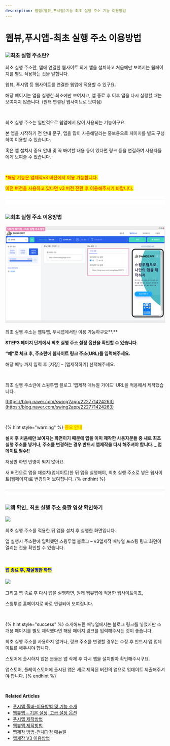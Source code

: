 ```yaml
---
description: 웹앱(웹뷰,푸시앱)기능-최초 실행 주소 기능 이용방법
---
```


# 웹뷰,푸시앱-최초 실행 주소 이용방법

### ![](https://wp.swing2app.co.kr/wp-content/uploads/2018/09/%EB%8B%A8%EB%9D%BD1-1.png)**최초 실행 주소란?**

최초 실행 주소란, 앱에 연결한 웹사이트 외에 앱을 설치하고 처음에만 보여지는 웹페이지를 별도 적용하는 것을 말합니다.

웹뷰, 푸시앱 등 웹사이트를 연결한 웹앱에 적용할 수 있구요.

해당 페이지는 앱을 실행한 최초에만 보여지고, 앱 종료 후 이후 앱을 다시 실행할 때는 보여지지 않습니다. (원래 연결된 웹사이트로 보여짐)

​

최초 실행 주소는 일반적으로 웹앱에서 많이 사용되는 기능이구요.

본 앱을 시작하기 전 안내 문구, 앱을 많이 사용해달라는 홍보용으로 페이지를 별도 구성하여 이용할 수 있습니다.

혹은 앱 설치시 중요 안내 및 꼭 봐야할 내용 등이 있다면 링크 등을 연결하여 사용자들에게 보여줄 수 있습니다.

​

<mark style="color:red;">\*해당 기능은 앱제작v3 버전에서 이용 가능합니다.</mark>

<mark style="color:red;">이전 버전을 사용하고 있다면 v3 버전 전환 후 이용해주시기 바랍니다.</mark>

![](<../../../.gitbook/assets/구분선 (1) (1) (1).PNG>)

### ![](https://wp.swing2app.co.kr/wp-content/uploads/2018/09/%EB%8B%A8%EB%9D%BD1-1.png)**최초 실행 주소 이용방법**

![](../../../.gitbook/assets/최초실행주소1.png)

최초 실행 주소는 웹뷰앱, 푸시앱에서만 이용 가능하구요**.**

**STEP3 페이지 단계에서 최초 실행 주소 설정 옵션을 확인할 수 있습니다.**

**“예”로 체크 후, 주소란에 웹사이트 링크 주소(URL)를 입력해주세요.**

해당 메뉴 까지 입력 후 \[저장] – \[앱제작하기] 선택해주세요.

​

최초 실행 주소란에 스윙투앱 블로그 ‘앱제작 매뉴얼 가이드’ URL을 적용해서 제작했습니다.

[https://blog.naver.com/swing2app/222771424263](https://blog.naver.com/swing2app/222771424263)

​

{% hint style="warning" %}
<mark style="color:orange;">**중요 안내**</mark>

**설치 후 처음에만 보여지는 화면이기 때문에 앱을 이미 제작한 사용자분들 중 새로 최초 실행 주소를 넣거나, 주소를 변경하는 경우 반드시 앱제작을 다시 해주셔야 합니다. \_ 업데이트 필수!!**

저장만 하면 반영이 되지 않아요.

새 버전으로 앱을 재설치(업데이트)한 뒤 앱을 실행해야, 최초 실행 주소로 넣은 웹사이트(웹페이지)로 변경되어 보여집니다.
{% endhint %}

![](<../../../.gitbook/assets/구분선 (1) (1) (1).PNG>)

### ![](https://wp.swing2app.co.kr/wp-content/uploads/2018/09/%EB%8B%A8%EB%9D%BD1-1.png)**앱 확인\_ 최초 실행 주소 움짤 영상 확인하기**

&#x20;![](https://wp.swing2app.co.kr/wp-content/uploads/2022/06/%EB%85%B9%ED%99%94\_2022\_06\_16\_15\_52\_04\_616.gif)

최초 실행 주소를 적용한 뒤 앱을 설치 후 실행한 화면입니다.

앱 실행시 주소란에 입력했던 스윙투앱 블로그 – v3앱제작 매뉴얼 포스팅 링크 화면이 열리는 것을 확인할 수 있습니다.

​

#### <mark style="color:blue;">**앱 종료 후, 재실행한 화면**</mark>

![](https://wp.swing2app.co.kr/wp-content/uploads/2022/06/%EB%85%B9%ED%99%94\_2022\_06\_16\_16\_10\_48\_11.gif)

그리고 앱 종료 후 다시 앱을 실행하면, 원래 웹뷰앱에 적용한 웹사이트이죠,

스윙투앱 홈페이지로 바로 연결되어 보여집니다.

​

{% hint style="success" %}
소개해드린 매뉴얼에서는 블로그 링크를 넣었지만 소개용 페이지를 별도 제작했다면 해당 페이지 링크를 입력해주시는 것이 좋습니다.

최초 실행 주소를 사용하지 않거나, 링크 주소를 변경할 경우는 수정 후 반드시 앱 업데이트를 해주셔야 합니다.

스토어에 출시하지 않은 분들은 앱 삭제 후 다시 앱을 설치받아 확인해주시구요.

앱스토어, 플레이스토어에 출시된 앱은 새로 제작된 버전의 앱으로 업데이트 제출해주셔야 합니다.
{% endhint %}



​

**Related Articles**

* [푸시앱 툴바-이용방법 및 기능 소개](https://wp.swing2app.co.kr/documentation/v3manual/pushapp-toolbar/)
* [웹뷰앱 – 기본 설정, 고급 설정 옵션](https://wp.swing2app.co.kr/documentation/v3manual/webviewapp-options/)
* [푸시앱 제작방법](https://wp.swing2app.co.kr/documentation/v3manual/push/)
* [웹뷰앱 제작방법](https://wp.swing2app.co.kr/documentation/v3manual/webview/)
* [앱제작 방법-전체과정 매뉴얼](https://wp.swing2app.co.kr/documentation/v3manual/guide/)
* [앱제작 V3 이용방법](https://wp.swing2app.co.kr/documentation/v3manual/use/)
